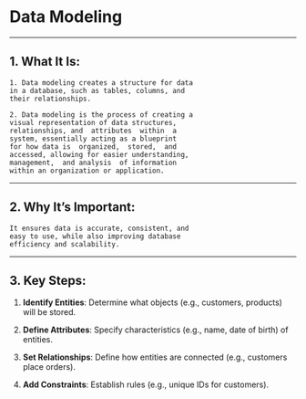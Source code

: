 # Data Modeling

------

## 1. What It Is: 

	1. Data modeling creates a structure for data 
	in a database, such as tables, columns, and 
	their relationships.
	
	2. Data modeling is the process of creating a 
	visual representation of data structures, 
	relationships, and  attributes  within  a 
	system, essentially acting as a blueprint 
	for how data is  organized,  stored,  and 
	accessed, allowing for easier understanding, 
	management,  and analysis  of information 
	within an organization or application. 

-------

## 2. Why It’s Important: 

	It ensures data is accurate, consistent, and 
	easy to use, while also improving database 
	efficiency and scalability.

-------

## 3. Key Steps:

1. **Identify Entities**: Determine what objects (e.g., customers, products) will be stored.

2. **Define Attributes**: Specify characteristics (e.g., name, date of birth) of entities.

3. **Set Relationships**: Define how entities are connected (e.g., customers place orders).

4. **Add Constraints**: Establish rules (e.g., unique IDs for customers).
